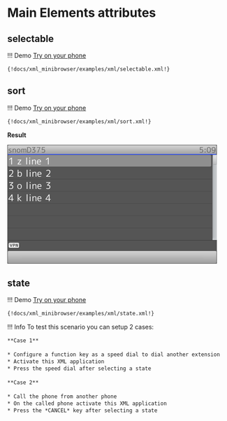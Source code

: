 # Main Elements attributes

## selectable

!!! Demo
    [Try on your phone](xml/selectable.xml)

```xml
{!docs/xml_minibrowser/examples/xml/selectable.xml!}
```

## sort

!!! Demo
    [Try on your phone](xml/sort.xml)

```xml
{!docs/xml_minibrowser/examples/xml/sort.xml!}
```

**Result**

![Sort](img/Sort.bmp)

## state

!!! Demo
    [Try on your phone](xml/state.xml)

```xml
{!docs/xml_minibrowser/examples/xml/state.xml!}
```

!!! Info
    To test this scenario you can setup 2 cases:

    **Case 1**
    
    * Configure a function key as a speed dial to dial another extension
    * Activate this XML application
    * Press the speed dial after selecting a state

    **Case 2**
    
    * Call the phone from another phone
    * On the called phone activate this XML application
    * Press the *CANCEL* key after selecting a state